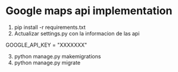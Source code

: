 # Google maps api implementation

1. pip install -r requirements.txt
2. Actualizar settings.py con la informacion de las api

GOOGLE_API_KEY = "XXXXXXX"

3. python manage.py makemigrations
4. python manage.py migrate
